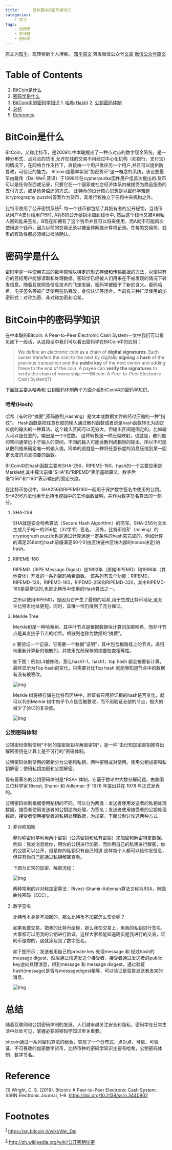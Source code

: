 ```yaml
---
title:      区块链中的密码学知识
categories:
    - 学习
tags:
    - 比特币
    - 区块链
    - 密码学
---
```


原文为[知乎](https://zhuanlan.zhihu.com/p/304725930)，现转移到个人博客。
<a href="https://zhuanlan.zhihu.com/p/304725930" target="_blank" class="LinkCard">知乎原文</a>
转发微信公众号[文章](https://mp.weixin.qq.com/s/NkAWmPokc86Jc6nWtz4-yA)
<a href="https://mp.weixin.qq.com/s/NkAWmPokc86Jc6nWtz4-yA" target="_blank" class="LinkCard">微信公众号原文</a>
# Table of Contents

1.  [BitCoin是什么](#org63a3294)
2.  [密码学是什么](#org1839db4)
3.  [BitCoin中的密码学知识](#org44c3a48)
        1.  [哈希(Hash)](#org87067ef)
        2.  [公钥密码体制](#orgb205e36)
4.  [总结](#org60092e2)
5.  [Reference](#orga6c2764)



<a id="org63a3294"></a>

# BitCoin是什么

BitCoin，又称比特币，是2009年中本聪提出了一种点对点的数字现金系统，是一种分布式、点对点的货币,允许在线的交易不用经过中心化机构（如银行，支付宝）的情况下，在网络合作支持下，直接由一个用户发往另一个用户,并且可以提供防篡改，可验证的能力。
Bitcoin是最早实现“加密货币”这一概念的系统，该设想最早由戴伟（Dai Wei<sup><a id="fnr.1" class="footref" href="#fn.1">1</a></sup>,音译）于1998年在cypherpunks函件用户组首次提出的:货币可以是任何东西或记录，只要它在一个国家或社会经济体系内被接受为商品服务的支付方式，或是债务偿还的方式。
比特币的设计核心思想是以密码学难题(cryptography puzzle)答案作为货币，其发行权独立于任何中央机构之外。

比特币使用了公开密钥系统<sup><a id="fnr.2" class="footref" href="#fn.2">2</a></sup>. 每一个钱币都包括了其拥有者的公开秘钥。当钱币从用户A支付给用户B时, A将B的公开秘钥添加到钱币中, 然后这个钱币又被A用私人密码匙来签名。B现在即拥有了这个钱币并且可以将来使用，而A就不可能再次使用这个钱币，因为以前的交易记录以被全体网络计算机记录。在每笔交易前，钱币的有效性都必须经过检验确认。


<a id="org1839db4"></a>

# 密码学是什么

密码学是一种使用先进的数学原理以特定的形式存储和传输数据的方法，以便只有它的目标用户能够读取和处理数据。密码学已经被人们用来在不被发现的情况下转发信息。随着互联网及信息技术的飞速发展，密码学被赋予了新的含义。密码哈希，电子签名等被广泛使用在防篡改，身份认证等场合。当前有三种广泛使用的加密形式：对称加密、非对称加密和哈希。


<a id="org44c3a48"></a>

# BitCoin中的密码学知识

在中本聪的Bitcoin: A Peer-to-Peer Electronic Cash System一文中我们可以看见如下一段话，从这段话中我们可以看出密码学在BitCoin中的应用：

> We define an electronic coin as a chain of ****digital signatures****. Each owner transfers the coin to the next by digitally ****signing**** a ****hash**** of the previous transaction and the ****public key**** of the next owner and adding these to the end of the coin. A payee can ****verify the signatures**** to verify the chain of ownership.——Bitcoin: A Peer-to-Peer Electronic Cash System[1]

下面就主要从哈希和 公钥密码体制两个方面介绍BitCoin中的密码学知识。


<a id="org87067ef"></a>

### 哈希(Hash)

哈希（有时称“摘要”,密码散列,Hashing）是文本或数据文件的经过压缩的一种"指纹"。 Hash函数是把任意长度的输入通过散列函数或者说是hash函数转化为固定长度的输出的一种算法。这个输入区间可以无穷大，但输出区间是固定的。比如输入可以是任意的，输出是一个3位数。
这种转换是一种压缩映射，也就是，散列值的空间通常远小于输入的空间，不同的输入可能会散列成相同的输出，所以不可能从散列值来确定唯一的输入值。简单的说就是一种将任意长度的消息压缩到某一固定长度的消息摘要的函数。

BitCoin中的hash函数主要有SHA-256，RIPEME-160，hash的一个主要应用是Merkle树,其中算法前缀“SHA”和"RIPEMD"表示基础算法，数字后缀"256"和"160"表示输出的固定长度。 

在比特币协议中，SHA256和RIPEMD160一起用于保护数字签名中使用的公钥。SHA256方法也用于比特币挖掘中的工作函数证明，并作为数字签名算法的一部分。

1.  SHA-256

    SHA就是安全哈希算法（Secure Hash Algorithm）的简写。SHA-256为文本生成几乎唯一的256位（32字节）签名。
    另外，比特币挖矿（mining）的cryptograph puzzle也是通过计算满足一定条件的hash来完成的，例如计算的满足256bit位hash前缀满足60个0(由区块链中区块内部的nonce决定)的hash。

2.  RIPEME-160

    RIPEMD（RIPE Message Digest）是1992年（原始RIPEMD）和1996年（其他变体）开发的一系列密码哈希函数。 该系列有五个功能：RIPEMD，RIPEMD-128，RIPEMD-160，RIPEMD-256和RIPEMD-320，其中RIPEMD-160是最常见的,也是比特币中使用的Hash算法之一。
    
    之所以使用RIPEMD，是因为它产生了最短的哈希,用于生成比特币地址,这允许比特币地址更短。同时，其唯一性仍得到了充分保证。 

3.  Merkle Tree

    Merkle树是一种哈希树，其中叶节点是根据数据块计算的加密哈希，而非叶节点是其直接子节点的哈希。根散列也称为数据的“摘要”。
    
    o
    要验证一个记录，它需要一个数据“证明”，其中包含根路径上的节点。递归地重新计算新的根散列，并使用先前保存的摘要检查相等性。
    
    如下图：例如L4被修改，那么hash1-1，hash1，top hash 都会被重新计算，最终显示为Top hash的变化，只需要对比Top hash 就能够知道节点中的数据有没有被篡改。
    
    ![img](Hash_Tree.jpg "Merkle树")
    
    Merkle 树将根存储在比特币区块中，验证者只用验证根的hash是否变化，就可以判断Merkle 树中的子节点是否被篡改，而不用验证全部的节点，极大的减少了验证的复杂度。
    
    ![img](Merkle-Tree-representation-of-a-Block.png "Merkle树表示")


<a id="orgb205e36"></a>

### 公钥密码体制

公钥密码体制使用\*不同的加密密钥与解密密钥\*，是一种“由已知加密密钥推导出解密密钥在计算上是不可行的”密码体制。

公钥密码体制使用的密钥分为公钥和私钥，两种密钥成对使用。使用公钥加密和私钥解密；使用私钥加密和公钥解密。

现有最著名的公钥密码体制是\*RSA\* 体制，它基于数论中大数分解问题，由美国三位科学家 Rivest, Shamir 和 Adleman 于 1976 年提出并在 1978 年正式发表的。

公钥密码体制根据使用秘钥的不同，可以分为两类：发送者使用发送者的私钥处理数据，接受者使用发送者的公钥逆向处理，为签名；发送者使用接受者的公钥处理数据，接受者使用接受者的私钥处理数据，为加密。下面分别讨论这两种方式：

1.  非对称加密

    非对称密码学利用两个密钥（公共密钥和私有密钥）来加密和解密特定数据。例如：我发消息给你，用你的公钥进行加密，而你用自己的私钥进行解密，你的公钥可以公开，但是你的私钥只有自己知道.这样每个人都可以给你发信息，但只有你自己能通过私钥解密查看。
    
    下图为正常的加密、解密流程：
    
    ![img](68637037-67713000-0538-11ea-85c9-177b3b26aa5a.png "密码体制及应用")
    
    两种常用的非对称加密算法：Rivest-Shamir-Adleman算法又称为RSA，椭圆曲线密码（ECC）。

2.  数字签名

    比特币本身是不加密的，那么比特币不加密怎么安全呢？
    
    如果我要交易，把我的比特币给你，那么我在交易上，用我的私钥进行签名，大家都可以用我的公钥进行验证，这样大家都能知道确实是我进行的交易，证明币是你的，这就涉及到了数字签名。
    
    如下图所示：发送者用自己的private key 处理message 和 经过hash的message digest，然后通过信道发送个接受者，接受者通过发送者的public key逆向处理消息，得到message 和 message disgest，通过验证hash(message)是否与messagedigest相等，可以验证是否是发送者发来的消息。
    
    ![img](image002.jpg "数字签名")


<a id="org60092e2"></a>

# 总结

随着互联网和公钥密码体制的发展，人们越来越关注安全和隐私，密码学在日常生活中处处可见，掌握必要的密码学知识至关重要。

bitcoin通过一系列密码算法的组合，实现了一个分布式、点对点、可信、可验证、不可篡改的加密数字货币，比特币种的密码学知识主要有哈希，公钥密码体制，数字签名。


<a id="orga6c2764"></a>

# Reference

[1] Wright, C. S. (2019). Bitcoin: A Peer-to-Peer Electronic Cash System. SSRN Electronic Journal, 1–9. <https://doi.org/10.2139/ssrn.3440802>


# Footnotes

<sup><a id="fn.1" href="#fnr.1">1</a></sup> <https://en.bitcoin.it/wiki/Wei_Dai>

<sup><a id="fn.2" href="#fnr.2">2</a></sup> <http://zh.wikipedia.org/wiki/公开密钥加密>


